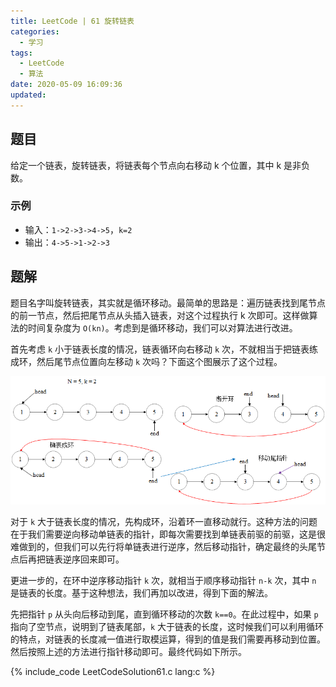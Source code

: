 ```yaml
---
title: LeetCode | 61 旋转链表
categories:
  - 学习
tags:
  - LeetCode
  - 算法
date: 2020-05-09 16:09:36
updated:
---
```


## 题目

给定一个链表，旋转链表，将链表每个节点向右移动 k 个位置，其中 k 是非负数。

### 示例

+ 输入：`1->2->3->4->5`，`k=2`
+ 输出：`4->5->1->2->3`

<!-- more -->
## 题解

题目名字叫旋转链表，其实就是循环移动。最简单的思路是：遍历链表找到尾节点的前一节点，然后把尾节点从头插入链表，对这个过程执行 k 次即可。这样做算法的时间复杂度为 `O(kn)`。考虑到是循环移动，我们可以对算法进行改进。

首先考虑 `k` 小于链表长度的情况，链表循环向右移动 `k` 次，不就相当于把链表练成环，然后尾节点位置向左移动 `k` 次吗？下面这个图展示了这个过程。

![](2020-05-09-rotate-LinkedList-rightly/illustration.png)

对于 `k` 大于链表长度的情况，先构成环，沿着环一直移动就行。这种方法的问题在于我们需要逆向移动单链表的指针，即每次需要找到单链表前驱的前驱，这是很难做到的，但我们可以先行将单链表进行逆序，然后移动指针，确定最终的头尾节点后再把链表逆序回来即可。

更进一步的，在环中逆序移动指针 `k` 次，就相当于顺序移动指针 `n-k` 次，其中 `n` 是链表的长度。基于这种想法，我们再加以改进，得到下面的解法。

先把指针 `p` 从头向后移动到尾，直到循环移动的次数 `k==0`。在此过程中，如果 `p` 指向了空节点，说明到了链表尾部，`k` 大于链表的长度，这时候我们可以利用循环的特点，对链表的长度减一值进行取模运算，得到的值是我们需要再移动到位置。然后按照上述的方法进行指针移动即可。最终代码如下所示。

{% include_code LeetCodeSolution61.c lang:c %}

